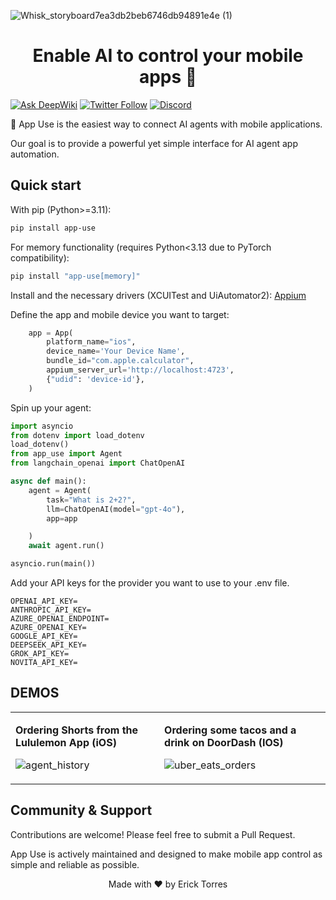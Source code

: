 
![Whisk_storyboard7ea3db2beb6746db94891e4e (1)](https://github.com/user-attachments/assets/293c7ccb-62c6-40b9-9ff5-eeacaeb34aaa)


<h1 align="center">Enable AI to control your mobile apps 🤖</h1>


[![Ask DeepWiki](https://deepwiki.com/badge.svg)](https://deepwiki.com/erickjtorres/app_use)
[![Twitter Follow](https://img.shields.io/twitter/follow/Erick?style=social)](https://x.com/itsericktorres)
[![Discord](https://img.shields.io/discord/1381129368847384597?color=7289DA&label=Discord&logo=discord&logoColor=white)](https://discord.gg/V9mW8UJ6tx)


📱 App Use is the easiest way to connect AI agents with mobile applications.

Our goal is to provide a powerful yet simple interface for AI agent app automation.

## Quick start

With pip (Python>=3.11):

```bash
pip install app-use
```

For memory functionality (requires Python<3.13 due to PyTorch compatibility):  

```bash
pip install "app-use[memory]"
```

Install and the necessary drivers (XCUITest and UiAutomator2): [Appium](https://appium.io/docs/en/latest/)

Define the app and mobile device you want to target:

```python
    app = App(
        platform_name="ios",
        device_name='Your Device Name',
        bundle_id="com.apple.calculator",
        appium_server_url='http://localhost:4723',
        {"udid": 'device-id'},
    )
```

Spin up your agent:

```python
import asyncio
from dotenv import load_dotenv
load_dotenv()
from app_use import Agent
from langchain_openai import ChatOpenAI

async def main():
    agent = Agent(
        task="What is 2+2?",
        llm=ChatOpenAI(model="gpt-4o"),
        app=app

    )
    await agent.run()

asyncio.run(main())
```


Add your API keys for the provider you want to use to your .env file.

```
OPENAI_API_KEY=
ANTHROPIC_API_KEY=
AZURE_OPENAI_ENDPOINT=
AZURE_OPENAI_KEY=
GOOGLE_API_KEY=
DEEPSEEK_API_KEY=
GROK_API_KEY=
NOVITA_API_KEY=
```

## DEMOS

<table>
<tr>
<td width="15%">

**Ordering Shorts from the Lululemon App (iOS)**

![agent_history](https://github.com/user-attachments/assets/f6130f2e-48c6-4130-8146-1bd141ea101a)

</td>
<td width="15%">

**Ordering some tacos and a drink on DoorDash (IOS)**

![uber_eats_orders](https://github.com/user-attachments/assets/70789f61-ca55-4888-a87e-2dbba964cfc5)


</td>
</tr>
</table>


## Community & Support

Contributions are welcome! Please feel free to submit a Pull Request.

App Use is actively maintained and designed to make mobile app control as simple and reliable as possible.

        
<div align="center">
Made with ❤️ by Erick Torres
 </div>
